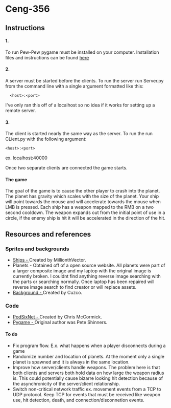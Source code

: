 
# Ceng-356

## Instructions

#### 1. 
  To run Pew-Pew pygame must be installed on your computer. Installation files and instructions can be found [here](https://www.pygame.org/wiki/GettingStarted)
#### 2. 
  A server must be started before the clients. To run the server run Server.py from the command line with a single argument formatted like this:
  
      <host>:<port>
        
I've only ran this off of a localhost so no idea if it works for setting up a remote server.
  
#### 3.
  The client is started nearly the same way as the server. To run the run CLient.py with the following argument:
  
    <host>:<port>
    
  ex. localhost:40000
  
  Once two separate clients are connected the game starts.
  
#### The game
The goal of the game is to cause the other player to crash into the planet. The planet has gravity which scales with the size of the planet. Your ship will point towards the mouse and will accelerate towards the mouse when LMB is pressed. Each ship has a weapon mapped to the RMB on a two second cooldown. The weapon expands out from the initial point of use in a circle, if the enemy ship is hit it will be accelerated in the direction of the hit.

## Resources and references

### Sprites and backgrounds
- [Ships - ](http://millionthvector.blogspot.ca/p/free-sprites.html)Created by MillionthVector.
- Planets - Obtained off of a open source website. All planets were part of a larger composite image and my laptop with the original image is currently broken. I couldnt find anything reverse image searching with the parts or searching normally. Once laptop has been repaired will reverse image search to find creator or will replace assets.
- [Background - ](https://opengameart.org/content/space-background)Created by Cuzco.

### Code
- [PodSixNet - ](https://github.com/chr15m/PodSixNet)Created by Chris McCormick.
- [Pygame - ](https://www.pygame.org/news)Original author was Pete Shinners.

#### To do
- Fix program flow. E.x. what happens when a player disconnects during a game
- Randomize number and location of planets. At the moment only a single planet is spawned and it is always in the same location.
- Improve how server/clients handle weapons. The problem here is that both clients and servers both hold data on how large the weapon radius is. This could potentially cause bizarre looking hit detection because of the asynchronicity of the server/client relationship.
- Switch non-critical network traffic ex. movement events from a TCP to UDP protocol. Keep TCP for events that must be received like weapon use, hit detection, death, and connection/disconnetion events.




